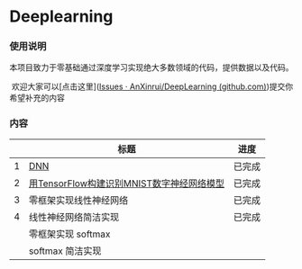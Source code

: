 # Deeplearning

###  使用说明

​	本项目致力于零基础通过深度学习实现绝大多数领域的代码，提供数据以及代码。

​	欢迎大家可以[点击这里]([Issues · AnXinrui/DeepLearning (github.com)](https://github.com/AnXinrui/DeepLearning/issues))提交你希望补充的内容

### 内容

|      | 标题                                                         | 进度   |
| :--- | ------------------------------------------------------------ | ------ |
| 1    | [DNN](https://github.com/AnXinrui/DeepLearning/tree/main/DNN) | 已完成 |
| 2    | [用TensorFlow构建识别MNIST数字神经网络模型](https://github.com/AnXinrui/DeepLearning/tree/main/mnist) | 已完成 |
| 3    | 零框架实现线性神经网络                                       | 已完成 |
| 4    | 线性神经网络简洁实现                                         | 已完成 |
|      | 零框架实现 softmax                                           |        |
|      | softmax 简洁实现                                             |        |


